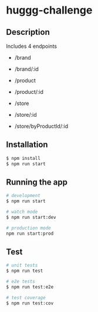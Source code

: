 # huggg-challenge

## Description
Includes 4 endpoints

- /brand
- /brand/:id

- /product
- /product/:id

- /store
- /store/:id
- /store/byProductId/:id

## Installation

```bash
$ npm install
$ npm run start
```

## Running the app

```bash
# development
$ npm run start

# watch mode
$ npm run start:dev

# production mode
npm run start:prod
```

## Test

```bash
# unit tests
$ npm run test

# e2e tests
$ npm run test:e2e

# test coverage
$ npm run test:cov
```
